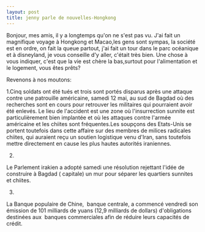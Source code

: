 ```yaml
---
layout: post
title: jenny parle de nouvelles-Hongkong
---
```


Bonjour, mes amis, il y a longtemps qu'on ne s'est pas vu. J'ai fait un magnifique voyage à Hongkong et Macao,les gens sont sympas, la société est en ordre, on fait la queue partout, j'ai fait un tour dans le parc océanique et à disneyland, je vous conseille d'y aller, c'était très bien. Une chose à vous indiquer, c'est que la vie est chère la bas,surtout pour l'alimentation et le logement, vous êtes prêts?

Revenons à nos moutons:

1.Cinq soldats ont été tués et trois sont portés disparus après une attaque contre une patrouille américaine, samedi 12 mai, au sud de Bagdad où des recherches sont en cours pour retrouver les militaires qui pourraient avoir été enlevés. Le lieu de l'accident est une zone où l'insurrection sunnite est particulièrement bien implantée et où les attaques contre l'armée américaine et les chiites sont fréquentes.Les soupçons des Etats-Unis se portent toutefois dans cette affaire sur des membres de milices radicales chiites, qui auraient reçu un soutien logistique venu d'Iran, sans toutefois mettre directement en cause les plus hautes autorités iraniennes.

2.

Le Parlement irakien a adopté samedi une résolution rejettant l'idée de construire à Bagdad ( capitale) un mur pour séparer les quartiers sunnites et chiites.

3.

La Banque populaire de  Chine,  banque centrale, a commencé vendredi son émission de 101  milliards de yuans (12,9 milliards de dollars) d'obligations destinées aux   banques commerciales afin de réduire leurs capacités de crédit. 
